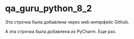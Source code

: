 # qa_guru_python_8_2

Эта строчка была добавлена через web интерфейс Github.

А эта строчка была добавлена из PyCharm. Еще раз.
